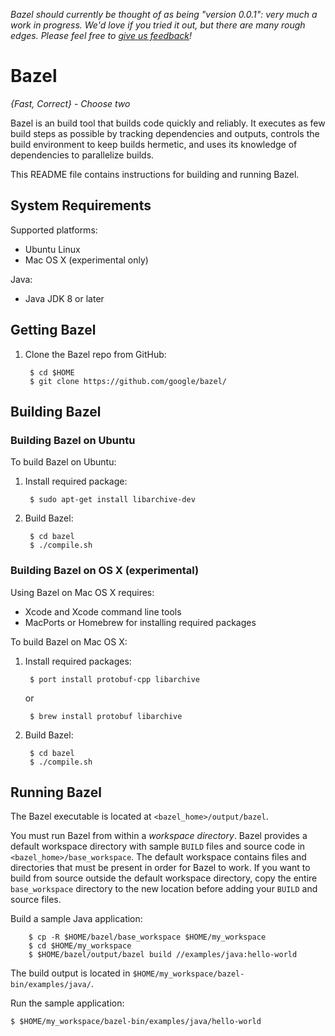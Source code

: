 *Bazel should currently be thought of as being "version 0.0.1": very much a work
in progress. We'd love if you tried it out, but there are many rough edges.
Please feel free to [give us feedback](https://groups.google.com/forum/#!forum/bazel-discuss)!*

# Bazel

*{Fast, Correct} - Choose two*

Bazel is an build tool that builds code quickly and reliably.
It executes as few build steps as possible by tracking dependencies and outputs,
controls the build environment to keep builds hermetic, and uses its
knowledge of dependencies to parallelize builds.

This README file contains instructions for building and running Bazel.

## System Requirements

Supported platforms:

* Ubuntu Linux
* Mac OS X (experimental only)

Java:

* Java JDK 8 or later

## Getting Bazel

1. Clone the Bazel repo from GitHub:

        $ cd $HOME
        $ git clone https://github.com/google/bazel/

## Building Bazel

### Building Bazel on Ubuntu

To build Bazel on Ubuntu:

1. Install required package:

        $ sudo apt-get install libarchive-dev

2. Build Bazel:

        $ cd bazel
        $ ./compile.sh

### Building Bazel on OS X (experimental)

Using Bazel on Mac OS X requires:

* Xcode and Xcode command line tools
* MacPorts or Homebrew for installing required packages

To build Bazel on Mac OS X:

1. Install required packages:

        $ port install protobuf-cpp libarchive

   or

        $ brew install protobuf libarchive

2. Build Bazel:

        $ cd bazel
        $ ./compile.sh

## Running Bazel

The Bazel executable is located at `<bazel_home>/output/bazel`.

You must run Bazel from within a _workspace directory_. Bazel provides a default
workspace directory with sample `BUILD` files and source code in
`<bazel_home>/base_workspace`. The default workspace contains files and
directories that must be present in order for Bazel to work. If you want to
build from source outside the default workspace directory, copy the entire
`base_workspace` directory to the new location before adding your `BUILD` and
source files.

Build a sample Java application:

        $ cp -R $HOME/bazel/base_workspace $HOME/my_workspace
        $ cd $HOME/my_workspace
        $ $HOME/bazel/output/bazel build //examples/java:hello-world

The build output is located in `$HOME/my_workspace/bazel-bin/examples/java/`.

Run the sample application:

    $ $HOME/my_workspace/bazel-bin/examples/java/hello-world
